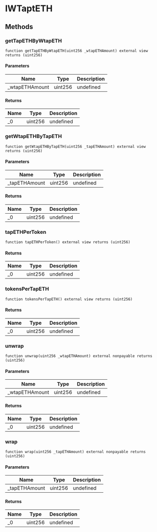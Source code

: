 # IWTaptETH









## Methods

### getTapETHByWtapETH

```solidity
function getTapETHByWtapETH(uint256 _wtapETHAmount) external view returns (uint256)
```





#### Parameters

| Name | Type | Description |
|---|---|---|
| _wtapETHAmount | uint256 | undefined |

#### Returns

| Name | Type | Description |
|---|---|---|
| _0 | uint256 | undefined |

### getWtapETHByTapETH

```solidity
function getWtapETHByTapETH(uint256 _tapETHAmount) external view returns (uint256)
```





#### Parameters

| Name | Type | Description |
|---|---|---|
| _tapETHAmount | uint256 | undefined |

#### Returns

| Name | Type | Description |
|---|---|---|
| _0 | uint256 | undefined |

### tapETHPerToken

```solidity
function tapETHPerToken() external view returns (uint256)
```






#### Returns

| Name | Type | Description |
|---|---|---|
| _0 | uint256 | undefined |

### tokensPerTapETH

```solidity
function tokensPerTapETH() external view returns (uint256)
```






#### Returns

| Name | Type | Description |
|---|---|---|
| _0 | uint256 | undefined |

### unwrap

```solidity
function unwrap(uint256 _wtapETHAmount) external nonpayable returns (uint256)
```





#### Parameters

| Name | Type | Description |
|---|---|---|
| _wtapETHAmount | uint256 | undefined |

#### Returns

| Name | Type | Description |
|---|---|---|
| _0 | uint256 | undefined |

### wrap

```solidity
function wrap(uint256 _tapETHAmount) external nonpayable returns (uint256)
```





#### Parameters

| Name | Type | Description |
|---|---|---|
| _tapETHAmount | uint256 | undefined |

#### Returns

| Name | Type | Description |
|---|---|---|
| _0 | uint256 | undefined |




